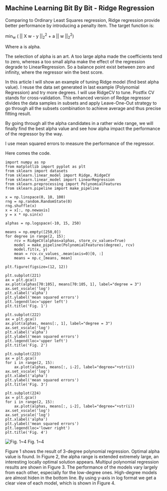 ## Machine Learning Bit By Bit - Ridge Regression

Comparing to Ordinary Least Squares regression, Ridge regression provide better performance by introducing a penalty item. The target function is:

min<sub>w</sub> ( || X w - y ||<sub>2</sub><sup>2</sup> + a || w ||<sub>2</sub><sup>2</sup>)

Where a is alpha.

The selection of alpha is an art. A too large alpha made the coefficients tend to zero, whereas a too small alpha make the effect of the regression degrade to LinearRegression. So a balance point exist between zero and infinity, where the regressor win the  best score.

In this article I will show an example of tuning Ridge model (find best alpha value). I reuse the data set generated in last example (Polynomial Regression) and try more degrees. I will use RidgeCV to tune. Postfix CV stands for cross-validation. This enhanced version of Redge regressor divides the data samples in subsets and apply Leave-One-Out strategy to go through all the subsets combination to achieve average and thus precise fitting result.

By going through all the alpha candidates in a rather wide range, we will finally find the best alpha value and see how alpha impact the performance of the regressor by the way.

I use mean squared errors to measure the performance of the regressor.

Here comes the code.

```
import numpy as np
from matplotlib import pyplot as plt
from sklearn import datasets
from sklearn.linear_model import Ridge, RidgeCV
from sklearn.linear_model import LinearRegression
from sklearn.preprocessing import PolynomialFeatures
from sklearn.pipeline import make_pipeline

x = np.linspace(0, 10, 100)
rng = np.random.RandomState(0)
rng.shuffle(x)
x = x[:, np.newaxis]
y = x * np.sin(x)

alphas = np.logspace(-10, 15, 250)

means = np.empty([250,0])
for degree in range(2, 15):
    rcv = RidgeCV(alphas=alphas, store_cv_values=True)
    model = make_pipeline(PolynomialFeatures(degree), rcv)
    model.fit(x, y)
    mean = rcv.cv_values_.mean(axis=0)[0, :]
    means = np.c_[means, mean]

plt.figure(figsize=(12, 12))

plt.subplot(221)
ax = plt.gca()
ax.plot(alphas[70:105], means[70:105, 1], label="degree = 3")
ax.set_xscale('log')
plt.xlabel('alpha')
plt.ylabel('mean squared errors')
plt.legend(loc='upper left')
plt.title('Fig. 1')

plt.subplot(222)
ax = plt.gca()
ax.plot(alphas, means[:, 1], label="degree = 3")
ax.set_xscale('log')
plt.xlabel('alpha')
plt.ylabel('mean squared errors')
plt.legend(loc='upper left')
plt.title('Fig. 2')

plt.subplot(223)
ax = plt.gca()
for i in range(2, 15):
    ax.plot(alphas, means[:, i-2], label="degree="+str(i))
ax.set_xscale('log')
plt.xlabel('alpha')
plt.ylabel('mean squared errors')
plt.title('Fig. 3')

plt.subplot(224)
ax = plt.gca()
for i in range(2, 15):
    ax.plot(alphas, means[:, i-2], label="degree="+str(i))
ax.set_xscale('log')
ax.set_yscale('log')
plt.xlabel('alpha')
plt.ylabel('mean squared errors')
plt.legend(loc='lower right')
plt.title('Fig. 4')
```

![Fig. 1~4](https://github.com/michael2012z/myWritings/raw/master/machine-learning/img/ridge-regression.png) Fig. 1~4

Figure 1 shows the result of 3-degree polynomial regression. Optimal alpha value is found. In Figure 2, the alpha range is extended extremely large, an interesting locally optimal solution appears. Multipul polynomial regression results are shown in Figure 3. The performance of the models vary largely from each other, especially for the low-degree ones. High-degree models are almost hiden in the bottom line. By using y-axis in log format we get a clear view of each model, which is shown in Figure 4.

